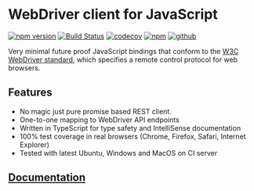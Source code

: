 # WebDriver client for JavaScript

[![npm version](https://badge.fury.io/js/w3c-webdriver.svg)](https://badge.fury.io/js/w3c-webdriver)
[![Build Status](https://github.com/w3c-webdriver/w3c-webdriver/workflows/Build/badge.svg)](https://github.com/w3c-webdriver/w3c-webdriver/actions?query=workflow%3ABuild+branch%3Amaster)
[![codecov](https://codecov.io/gh/w3c-webdriver/w3c-webdriver/branch/master/graph/badge.svg)](https://codecov.io/gh/w3c-webdriver/w3c-webdriver)
[![npm](https://img.shields.io/npm/dw/w3c-webdriver)](https://www.npmjs.com/package/w3c-webdriver)
[![github](https://img.shields.io/badge/PRs-welcome-blue.svg)](https://github.com/w3c-webdriver/w3c-webdriver)

Very minimal future proof JavaScript bindings
that conform to the [W3C WebDriver standard](https://www.w3.org/TR/webdriver),
which specifies a remote control protocol for web browsers.

## Features

- No magic just pure promise based REST client.
- One-to-one mapping to WebDriver API endpoints
- Written in TypeScript for type safety and IntelliSense documentation
- 100% test coverage in real browsers (Chrome, Firefox, Safari, Internet Explorer)
- Tested with latest Ubuntu, Windows and MacOS on CI server

## [Documentation](https://mucsi96.gitbook.io/w3c-webdriver)
